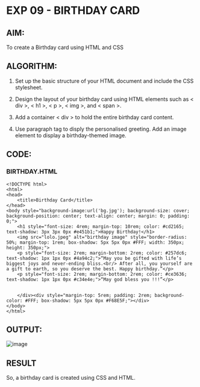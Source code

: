 # EXP 09 - BIRTHDAY CARD

## AIM:
To create a Birthday card using HTML and CSS

## ALGORITHM:
1. Set up the basic structure of your HTML document and include the CSS stylesheet.

2. Design the layout of your birthday card using HTML elements such as < div >, < h1 >, < p >, < img >, and < span >. 

3. Add a container < div > to hold the entire birthday card content.
  
4. Use paragraph tag to disply the personalised greeting. Add an image element to display a birthday-themed image.

## CODE:

### BIRTHDAY.HTML
```
<!DOCTYPE html>
<html>
<head>
    <title>Birthday Card</title>
</head>
<body style="background-image:url('bg.jpg'); background-size: cover; background-position: center; text-align: center; margin: 0; padding: 0;">
    <h1 style="font-size: 4rem; margin-top: 10rem; color: #cd2165; text-shadow: 3px 3px 0px #e451b1;">Happy Birthday!</h1>
    <img src="lolo.jpeg" alt="birthday image" style="border-radius: 50%; margin-top: 1rem; box-shadow: 5px 5px 0px #FFF; width: 350px; height: 350px;">
    <p style="font-size: 2rem; margin-bottom: 2rem; color: #257dc6; text-shadow: 1px 1px 0px #4a94c2;">“May you be gifted with life’s biggest joys and never-ending bliss.<br/> After all, you yourself are a gift to earth, so you deserve the best. Happy birthday.”</p>
    <p style="font-size: 2rem; margin-bottom: 2rem; color: #ce3636; text-shadow: 1px 1px 0px #c34e4e;">“May god bless you !!!”</p>
    
        
    </div><div style="margin-top: 5rem; padding: 2rem; background-color: #FFF; box-shadow: 5px 5px 0px #F68E5F;"></div>
</body>
</html>
```
## OUTPUT:
![image](https://github.com/Lakshmipriya-P-AI/Birthday/assets/93427923/c0bc760b-67ea-4e68-8262-198f9c104cea)


## RESULT
So,  a birthday card is created using CSS and HTML.
